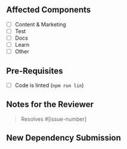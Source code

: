 ## Affected Components
* [ ] Content & Marketing
* [ ] Test
* [ ] Docs
* [ ] Learn
* [ ] Other

## Pre-Requisites
* [ ] Code is linted (`npm run lin`)

<!-- You can erase any parts of this template not applicable to your Pull Request. -->
## Notes for the Reviewer
<!-- Anything the reviewer should pay extra attention to. -->

> Resolves #[issue-number]

## New Dependency Submission
<!-- Please explain here why we need the new dependency. -->
